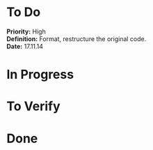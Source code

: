 # To Do
**Priority:**
High  
**Definition:**
Format, restructure the original code.  
**Date:** 17.11.14

# In Progress

# To Verify

# Done

